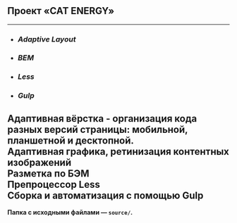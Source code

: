 # 
Проект «CAT ENERGY»
---
---

* ### **_Adaptive Layout_**
* ### **_BEM_**
* ### **_Less_**
* ### **_Gulp_**


Адаптивная вёрстка -
организация кода разных версий страницы: мобильной, планшетной и десктопной.
<br>Адаптивная графика, ретинизация контентных изображений
<br>Разметка по БЭМ <br>Препроцессор Less
<br>Сборка и автоматизация с помощью Gulp
 ---
**Папка с исходными файлами — `source/`.**




